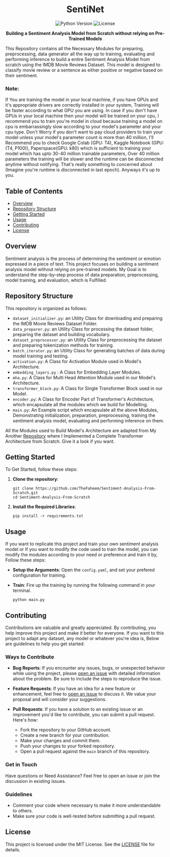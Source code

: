 <h1 align="center"> SentiNet </h1>

<p align="center">
  <img alt="Python Version" src="https://img.shields.io/badge/Python-3.x-blue.svg">
  <img alt="License" src="https://img.shields.io/badge/License-MIT-yellow.svg">
</p>

<p align="center">
  <strong>Building a Sentiment Analysis Model from Scratch without relying on Pre-Trained Models</strong>
</p>

This Repository contains all the Necessary Modules for preparing, preprocessing, data generator all the way up to training, evaluating and performing inference to build a entire Sentiment Analysis Model from scratch using the IMDB Movie Reviews Dataset. This model is designed to classify movie review or a sentence as either positive or negative based on their sentiment.

### Note:

If You are training the model in your local machine, if you have GPUs and it's appropriate drivers are correctly installed in your system, Training will be faster according to what GPU you are using. In case if you don't have GPUs in your local machine then your model will be trained on your cpu, I recommend you to train you're model in cloud because training a model on cpu is embarrassingly slow according to your model's parameter and your cpu type. Don't Worry if you don't want to pay cloud providers to train your model unless your model's parameter count is more than 40 million, I'll Recommend you to check Google Colab (GPU: T4), Kaggle Notebook (GPU: (T4, P100)), Paperspace(GPU: k80) which is sufficient to training your model which has upto 30-40 million trainable parameters, Over 40 million parameters the training will be slower and the runtime can be disconnected anytime without notifying. That's really something to concerned about (Imagine you're runtime is disconnected in last epoch). Anyways it's up to you.

## Table of Contents

- [Overview](#overview)
- [Repository Structure](#repository-structure)
- [Getting Started](#getting-started)
- [Usage](#usage)
- [Contributing](#contributing)
- [License](#license)

## Overview

Sentiment analysis is the process of determining the sentiment or emotion expressed in a piece of text. This project focuses on building a sentiment analysis model without relying on pre-trained models. My Goal is to understand the step-by-step process of data preparation, preprocessing, model training, and evaluation, which is Fulfilled.

## Repository Structure

This repository is organized as follows:

- `dataset_initializer.py`: an Utility Class for downloading and preparing the IMDB Movie Reviews Dataset Folder.
- `data_preparer.py`: an Utility Class for processing the dataset folder, preparing the dataset and building vocabulary.
- `dataset_preprocessor.py`: an Utility Class for preprocessing the dataset and preparing tokenization methods for training.
- `batch_iterator.py`: an Utility Class for generating batches of data during model training and testing.
- `activation.py`: A Class for Activation Module used in Model's Architecture.
- `embedding_layers.py` : A Class for Embedding Layer Modules.
- `mha.py`: A Class for Multi Head Attention Module used in our Model's Architecture.
- `transformer_block.py`: A Class for Single Transformer Block used in our Model.
- `encoder.py`: A Class for Encoder Part of Transformer's Architecture, which encapsulate all the modules which we build for Modelling.
- `main.py`: An Example script which encapsulate all the above Modules, Demonstrating initialization, preparation, preprocessing, training the sentiment analysis model, evaluating and performing inference on them.

All the Modules used to Build Model's Architecture are adapted from My Another [Repository](https://github.com/TheFaheem/Transformers) where I Implemented a Complete Transformer Architecture from Scratch. Give it a look if you want.

## Getting Started

To Get Started, follow these steps:

1. **Clone the repository**:
   ```shell
   git clone https://github.com/TheFaheem/Sentiment-Analysis-From-Scratch.git
   cd Sentiment-Analysis-From-Scratch
   ```
2. **Install the Required Libraries**:
   ```shell
   pip install -r requirements.txt
   ```
   
## Usage

If you want to replicate this project and train your own sentiment analysis model or If you want to modify the code used to train the model, you can modify the modules according to your need or preference and train it by, Follow these steps:

- **Setup the Arguments**: Open the `config.yaml`, and set your prefered configuration for training.

- **Train**: Fire up the training by running the following command in your terminal.
  ```shell
  python main.py
  ```

## Contributing

Contributions are valuable and greatly appreciated. By contributing, you help improve this project and make it better for everyone. If you want to this project to adapt any dataset, any model or whatever you're idea is, Below are guidelines to help you get started:

### Ways to Contribute

- **Bug Reports**: If you encounter any issues, bugs, or unexpected behavior while using the project, please [open an issue](https://github.com/TheFaheem/Sentiment-Analysis-From-Scratch/issues) with detailed information about the problem. Be sure to include the steps to reproduce the issue.

- **Feature Requests**: If you have an idea for a new feature or enhancement, feel free to [open an issue](https://github.com/your-username/sentiment-analysis-from-scratch/issues) to discuss it. We value your proposal and will consider your suggestions.

- **Pull Requests**: If you have a solution to an existing issue or an improvement you'd like to contribute, you can submit a pull request. Here's how:
    - Fork the repository to your GitHub account.
    - Create a new branch for your contribution.
    - Make your changes and commit them.
    - Push your changes to your forked repository.
    - Open a pull request against the `main` branch of this repository.
 
### Get in Touch

Have questions or Need Assistance? Feel free to open an issue or join the discussion in existing issues.

### Guidelines

- Comment your code where necessary to make it more understandable to others.
- Make sure your code is well-tested before submitting a pull request.

## License

This project is licensed under the MIT License. See the [LICENSE](https://github.com/TheFaheem/Sentiment-Analysis-From-Scratch/blob/main/LICENSE) file for details.

  
   
